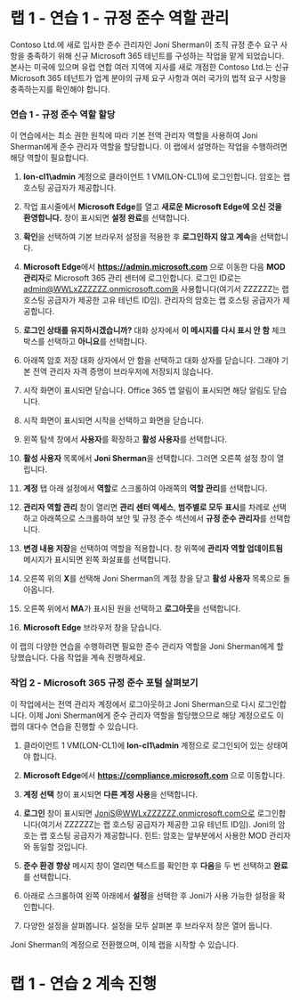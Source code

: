 # 랩 1 - 연습 1 - 규정 준수 역할 관리

Contoso Ltd.에 새로 입사한 준수 관리자인 Joni Sherman이 조직 규정 준수 요구 사항을 충족하기 위해 신규 Microsoft 365 테넌트를 구성하는 작업을 맡게 되었습니다. 본사는 미국에 있으며 유럽 연합 여러 지역에 지사를 새로 개점한 Contoso Ltd.는 신규 Microsoft 365 테넌트가 업계 분야의 규제 요구 사항과 여러 국가의 법적 요구 사항을 충족하는지를 확인해야 합니다.

### 연습 1 - 규정 준수 역할 할당

이 연습에서는 최소 권한 원칙에 따라 기본 전역 관리자 역할을 사용하여 Joni Sherman에게 준수 관리자 역할을 할당합니다. 이 랩에서 설명하는 작업을 수행하려면 해당 역할이 필요합니다.

1. **lon-cl1\admin** 계정으로 클라이언트 1 VM(LON-CL1)에 로그인합니다.  암호는 랩 호스팅 공급자가 제공합니다.

2. 작업 표시줄에서 **Microsoft Edge**를 열고 **새로운 Microsoft Edge에 오신 것을 환영합니다.** 창이 표시되면 **설정 완료**를 선택합니다.

3. **확인**을 선택하여 기본 브라우저 설정을 적용한 후 **로그인하지 않고 계속**을 선택합니다.

4. **Microsoft Edge**에서 **https://admin.microsoft.com** 으로 이동한 다음 **MOD 관리자**로 Microsoft 365 관리 센터에 로그인합니다. 로그인 ID로는 admin@WWLxZZZZZZ.onmicrosoft.com을 사용합니다(여기서 ZZZZZZ는 랩 호스팅 공급자가 제공한 고유 테넌트 ID임).  관리자의 암호는 랩 호스팅 공급자가 제공합니다.

5. **로그인 상태를 유지하시겠습니까?** 대화 상자에서 **이 메시지를 다시 표시 안 함** 체크박스를 선택하고 **아니요**를 선택합니다.

6. 아래쪽 암호 저장 대화 상자에서 안 함을 선택하고 대화 상자를 닫습니다. 그래야 기본 전역 관리자 자격 증명이 브라우저에 저장되지 않습니다.

7. 시작 화면이 표시되면 닫습니다. Office 365 앱 알림이 표시되면 해당 알림도 닫습니다.

8. 시작 화면이 표시되면 시작을 선택하고 화면을 닫습니다.

9. 왼쪽 탐색 창에서 **사용자**를 확장하고 **활성 사용자**를 선택합니다.

10. **활성 사용자** 목록에서 **Joni Sherman**을 선택합니다. 그러면 오른쪽 설정 창이 열립니다.

11.	**계정** 탭 아래 설정에서 **역할**로 스크롤하여 아래쪽의 **역할 관리**를 선택합니다.

12.	**관리자 역할 관리** 창이 열리면 **관리 센터 액세스**, **범주별로 모두 표시**를 차례로 선택하고 아래쪽으로 스크롤하여 보안 및 규정 준수 섹션에서 **규정 준수 관리자**를 선택합니다.

13.	**변경 내용 저장**을 선택하여 역할을 적용합니다. 창 위쪽에 **관리자 역할 업데이트됨** 메시지가 표시되면 왼쪽 화살표를 선택합니다.

14.	오른쪽 위의 **X**를 선택해 Joni Sherman의 계정 창을 닫고 **활성 사용자** 목록으로 돌아옵니다.

15. 오른쪽 위에서 **MA**가 표시된 원을 선택하고 **로그아웃**을 선택합니다.

16. **Microsoft Edge** 브라우저 창을 닫습니다.

이 랩의 다양한 연습을 수행하려면 필요한 준수 관리자 역할을 Joni Sherman에게 할당했습니다. 다음 작업을 계속 진행하세요.

### 작업 2 - Microsoft 365 규정 준수 포털 살펴보기

이 작업에서는 전역 관리자 계정에서 로그아웃하고 Joni Sherman으로 다시 로그인합니다. 이제 Joni Sherman에게 준수 관리자 역할을 할당했으므로 해당 계정으로도 이 랩의 대다수 연습을 진행할 수 있습니다.

1. 클라이언트 1 VM(LON-CL1)에 **lon-cl1\admin** 계정으로 로그인되어 있는 상태여야 합니다. 

2. **Microsoft Edge**에서 **https://compliance.microsoft.com** 으로 이동합니다.

3. **계정 선택** 창이 표시되면 **다른 계정 사용**을 선택합니다.

4. **로그인** 창이 표시되면 JoniS@WWLxZZZZZZ.onmicrosoft.com으로 로그인합니다(여기서 ZZZZZZ는 랩 호스팅 공급자가 제공한 고유 테넌트 ID임).  Joni의 암호는 랩 호스팅 공급자가 제공합니다.  힌트: 암호는 앞부분에서 사용한 MOD 관리자와 동일할 것입니다.

5. **준수 환경 향상** 메시지 창이 열리면 텍스트를 확인한 후 **다음**을 두 번 선택하고 **완료**를 선택합니다.

6. 아래로 스크롤하여 왼쪽 아래에서 **설정**을 선택한 후 Joni가 사용 가능한 설정을 확인합니다.

7. 다양한 설정을 살펴봅니다. 설정을 모두 살펴본 후 브라우저 창은 열어 둡니다.

Joni Sherman의 계정으로 전환했으며, 이제 랩을 시작할 수 있습니다.

# 랩 1 - 연습 2 계속 진행
